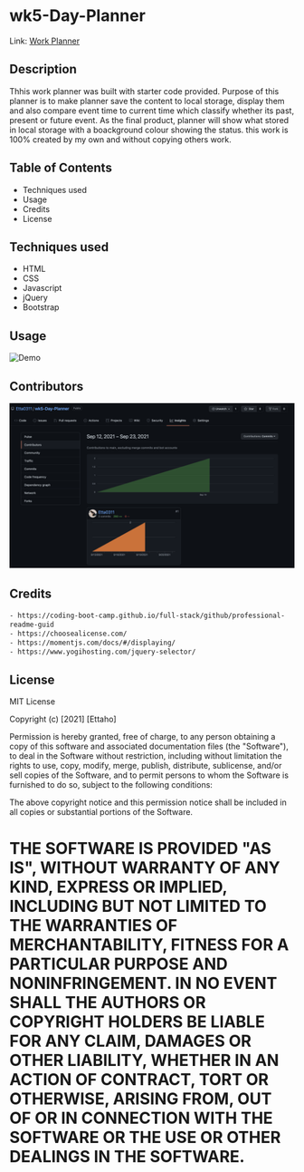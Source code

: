 # wk5-Day-Planner

Link: [Work Planner](https://etta0311.github.io/wk4-CodeQuiz/)

## Description

Thhis work planner was built with starter code provided. Purpose of this planner is to make planner save the content to local storage, display them and also compare event time to current time which classify whether its past, present or future event. As the final product, planner will show what stored in local storage with a boackground colour showing the status.
this work is 100% created by my own and without copying others work.


## Table of Contents

   - Techniques used
   - Usage
   - Credits
   - License

## Techniques used

   - HTML
   - CSS
   - Javascript
   - jQuery 
   - Bootstrap


## Usage
![Demo](./RMimages/Demo.gif)

## Contributors

![contribution](./RMimages/contributors.png)

## Credits
    - https://coding-boot-camp.github.io/full-stack/github/professional-readme-guid
    - https://choosealicense.com/
    - https://momentjs.com/docs/#/displaying/
    - https://www.yogihosting.com/jquery-selector/
    
## License
MIT License

Copyright (c) [2021] [Ettaho]

Permission is hereby granted, free of charge, to any person obtaining a copy
of this software and associated documentation files (the "Software"), to deal
in the Software without restriction, including without limitation the rights
to use, copy, modify, merge, publish, distribute, sublicense, and/or sell
copies of the Software, and to permit persons to whom the Software is
furnished to do so, subject to the following conditions:

The above copyright notice and this permission notice shall be included in all
copies or substantial portions of the Software.

THE SOFTWARE IS PROVIDED "AS IS", WITHOUT WARRANTY OF ANY KIND, EXPRESS OR
IMPLIED, INCLUDING BUT NOT LIMITED TO THE WARRANTIES OF MERCHANTABILITY,
FITNESS FOR A PARTICULAR PURPOSE AND NONINFRINGEMENT. IN NO EVENT SHALL THE
AUTHORS OR COPYRIGHT HOLDERS BE LIABLE FOR ANY CLAIM, DAMAGES OR OTHER
LIABILITY, WHETHER IN AN ACTION OF CONTRACT, TORT OR OTHERWISE, ARISING FROM,
OUT OF OR IN CONNECTION WITH THE SOFTWARE OR THE USE OR OTHER DEALINGS IN THE
SOFTWARE.
=======
